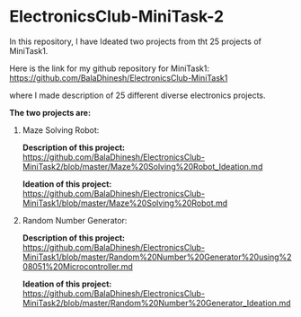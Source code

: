 # ElectronicsClub-MiniTask-2



In this repository, I have Ideated two projects from tht 25 projects of MiniTask1.


Here is the link for my github repository for MiniTask1:
https://github.com/BalaDhinesh/ElectronicsClub-MiniTask1

where I made description of 25 different diverse electronics projects.

__The two projects are:__

1. Maze Solving Robot:



    __Description of this project:__
https://github.com/BalaDhinesh/ElectronicsClub-MiniTask2/blob/master/Maze%20Solving%20Robot_Ideation.md


    __Ideation of this project:__
https://github.com/BalaDhinesh/ElectronicsClub-MiniTask1/blob/master/Maze%20Solving%20Robot.md



2. Random Number Generator:




    __Description of this project:__
https://github.com/BalaDhinesh/ElectronicsClub-MiniTask1/blob/master/Random%20Number%20Generator%20using%208051%20Microcontroller.md


    __Ideation of this project:__
https://github.com/BalaDhinesh/ElectronicsClub-MiniTask2/blob/master/Random%20Number%20Generator_Ideation.md
